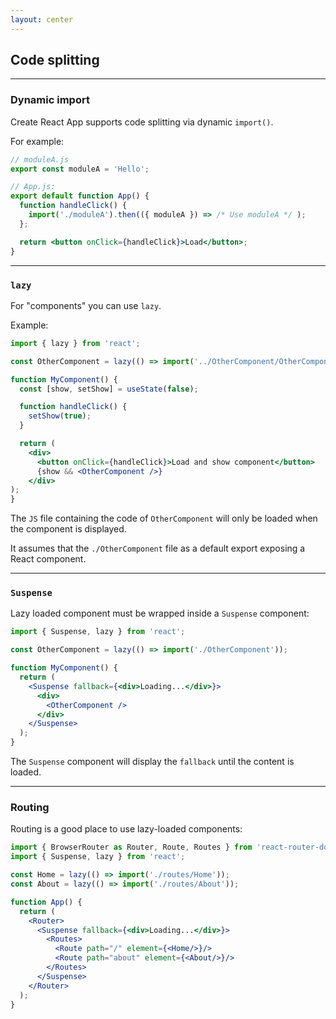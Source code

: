 ```yaml
---
layout: center
---
```


## Code splitting

<Toc maxDepth="2" mode="onlySiblings"/>

---

### Dynamic import

Create React App supports code splitting via dynamic `import()`.

For example:
```jsx
// moduleA.js
export const moduleA = 'Hello';
```

```jsx
// App.js:
export default function App() {
  function handleClick() {
    import('./moduleA').then(({ moduleA }) => /* Use moduleA */ );
  };

  return <button onClick={handleClick}>Load</button>;
}
```

---

### `lazy`

For "components" you can use `lazy`.

Example:
```jsx
import { lazy } from 'react';

const OtherComponent = lazy(() => import('../OtherComponent/OtherComponent'));

function MyComponent() {
  const [show, setShow] = useState(false);

  function handleClick() {
    setShow(true);
  }

  return (
    <div>
      <button onClick={handleClick}>Load and show component</button>
      {show && <OtherComponent />}
    </div>
);
}
```

The `JS` file containing the code of `OtherComponent` will only be loaded when the component is displayed.

It assumes that the `./OtherComponent` file as a default export exposing a React component.

---

### `Suspense`

Lazy loaded component must be wrapped inside a `Suspense` component:
```jsx
import { Suspense, lazy } from 'react';

const OtherComponent = lazy(() => import('./OtherComponent'));

function MyComponent() {
  return (
    <Suspense fallback={<div>Loading...</div>}>
      <div>
        <OtherComponent />
      </div>
    </Suspense>
  );
}
```

The `Suspense` component will display the `fallback` until the content is loaded.

---

### Routing

Routing is a good place to use lazy-loaded components:
```jsx
import { BrowserRouter as Router, Route, Routes } from 'react-router-dom';
import { Suspense, lazy } from 'react';

const Home = lazy(() => import('./routes/Home'));
const About = lazy(() => import('./routes/About'));

function App() {
  return (
    <Router>
      <Suspense fallback={<div>Loading...</div>}>
        <Routes>
          <Route path="/" element={<Home/>}/>
          <Route path="about" element={<About/>}/>
        </Routes>
      </Suspense>
    </Router>
  );
}
```

<!--
* Check out how resources are loaded in the current app.
* Implement the code splitting strategy.
* Check out how the resources are loaded now.
-->
